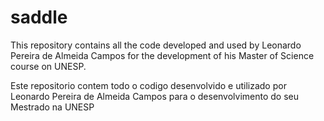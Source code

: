 # saddle

This repository contains all the code developed and used by Leonardo Pereira de Almeida Campos for the development of his Master of Science course on UNESP.

Este repositorio contem todo o codigo desenvolvido e utilizado por Leonardo Pereira de Almeida Campos para o desenvolvimento do seu Mestrado na UNESP
